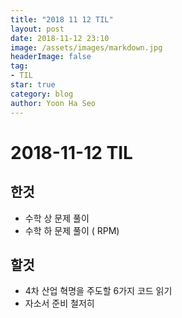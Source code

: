 ```yaml
---
title: "2018 11 12 TIL"
layout: post
date: 2018-11-12 23:10
image: /assets/images/markdown.jpg
headerImage: false
tag:
- TIL
star: true
category: blog
author: Yoon Ha Seo
---
```


# 2018-11-12 TIL

## 한것

- 수학 상 문제 풀이 
- 수학 하 문제 풀이 ( RPM)


## 할것

- 4차 산업 혁명을 주도할 6가지 코드 읽기
- 자소서 준비 철저히
